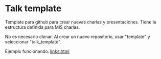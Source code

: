 # Talk template

Template para github para crear nuevas charlas y presentaciones. 
Tiene la estructura definida para MIS charlas.

No es necesario clonar. Al crear un nuevo repositorio, usar "template" y seleccionar "talk_template".

Ejemplo funcionando: [links.html](https://sebastiandres.github.io/talk_template/)